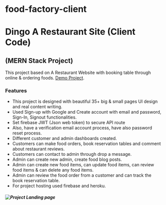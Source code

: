 # food-factory-client

# Dingo A Restaurant Site (Client Code)

## (MERN Stack Project)

This project based on A Restaurant Website with booking table through online & ordering foods. [Demo Project](https://dingo-restaurant-rg.web.app/).

### Features

- This project is designed with beautiful 35+ big & small pages UI design and real content writing.
- Used Sign-up with Google and Create account with email and password, Sign-In, Signout functionalities.
- Set firebase JWT (Json web token) to secure API route
- Also, have a verification email account process, have also password reset process.
- Different customer and admin dashboards created.
- Customers can make food orders, book reservation tables and comment about restaurant reviews.
- Customers can contact to admin through drop a message.
- Admin can create new admin, create food blog posts.
- Admin can create new food items, can update food items, can review food items & can delete any food items.
- Admin can review the food order from a customer and can track the book reservation table.
- For project hosting used firebase and heroku.

##### ![Project Landing page](https://i.ibb.co/5h0jrTQ/dingo-restaurant-rg.png)
 
